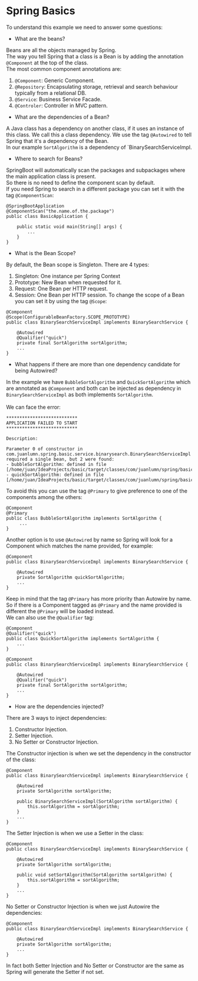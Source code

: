 # Spring Basics

To understand this example we need to answer some questions:

* What are the beans?

Beans are all the objects managed by Spring.<br />
The way you tell Spring that a class is a Bean is by adding the annotation `@Component` at the top of the class.<br />
The most common component annotations are:
1. `@Component`: Generic Component.
2. `@Repository`: Encapsulating storage, retrieval and search behaviour typically from a relational DB.
3. `@Service`: Business Service Facade.
4. `@Controler`: Controller in MVC pattern.

* What are the dependencies of a Bean?

A Java class has a dependency on another class, if it uses an instance of this class. We call this a class dependency. We use the tag `@Autowired` to tell Spring that it's a dependency of the Bean.<br />
In our example `SortAlgorithm` is a dependency of `BinarySearchServiceImpl. 

* Where to search for Beans?

SpringBoot will automatically scan the packages and subpackages where the main application class is present.<br />
So there is no need to define the component scan by default.<br />
If you need Spring to search in a different package you can set it with the tag `@ComponentScan`:
```
@SpringBootApplication
@ComponentScan("the.name.of.the.package")
public class BasicApplication {

	public static void main(String[] args) {
		...
	}
}
```

* What is the Bean Scope?

By default, the Bean scope is Singleton. There are 4 types:
1. Singleton: One instance per Spring Context
2. Prototype: New Bean when requested for it.
3. Request: One Bean per HTTP request.
4. Session: One Bean per HTTP session.
To change the scope of a Bean you can set it by using the tag `@Scope`:
```
@Component
@Scope(ConfigurableBeanFactory.SCOPE_PROTOTYPE)
public class BinarySearchServiceImpl implements BinarySearchService {

    @Autowired
    @Qualifier("quick")
    private final SortAlgorithm sortAlgorithm;
    ...
}
```

* What happens if there are more than one dependency candidate for being Autowired?

In the example we have `BubbleSortAlgorithm` and `QuickSortAlgorithm` which are annotated as `@Component` and both can be injected as dependency in `BinarySearchServiceImpl` as both implements `SortAlgorithm`.
<br />
<br />
We can face the error: 
```
***************************
APPLICATION FAILED TO START
***************************

Description:

Parameter 0 of constructor in com.juanlumn.spring.basic.service.binarysearch.BinarySearchServiceImpl required a single bean, but 2 were found:
- bubbleSortAlgorithm: defined in file [/home/juan/IdeaProjects/basic/target/classes/com/juanlumn/spring/basic/service/sort/BubbleSortAlgorithm.class]
- quickSortAlgorithm: defined in file [/home/juan/IdeaProjects/basic/target/classes/com/juanlumn/spring/basic/service/sort/QuickSortAlgorithm.class]
```
To avoid this you can use the tag `@Primary` to give preference to one of the components among the others:
```
@Component
@Primary
public class BubbleSortAlgorithm implements SortAlgorithm {
     ...
}
```
Another option is to use `@Autowired` by name so Spring will look for a Component which matches the name provided, for example:
```
@Component
public class BinarySearchServiceImpl implements BinarySearchService {

    @Autowired
    private SortAlgorithm quickSortAlgorithm;
    ...
}
```
Keep in mind that the tag `@Primary` has more priority than Autowire by name. So if there is a Component tagged as `@Primary` and the name provided is different the `@Primary` will be loaded instead.<br />
We can also use the `@Qualifier` tag:
```
@Component
@Qualifier("quick")
public class QuickSortAlgorithm implements SortAlgorithm {
    ...
}

@Component
public class BinarySearchServiceImpl implements BinarySearchService {

    @Autowired
    @Qualifier("quick")
    private final SortAlgorithm sortAlgorithm;
    ...
}
```

* How are the dependencies injected?

There are 3 ways to inject dependencies:
1. Constructor Injection.
2. Setter Injection.
3. No Setter or Constructor Injection.

The Constructor injection is when we set the dependency in the constructor of the class:
```
@Component
public class BinarySearchServiceImpl implements BinarySearchService {

    @Autowired
    private SortAlgorithm sortAlgorithm;

    public BinarySearchServiceImpl(SortAlgorithm sortAlgorithm) {
        this.sortAlgorithm = sortAlgorithm;
    }
    ...
}
```
The Setter Injection is when we use a Setter in the class:
```
@Component
public class BinarySearchServiceImpl implements BinarySearchService {

    @Autowired
    private SortAlgorithm sortAlgorithm;

    public void setSortAlgorithm(SortAlgorithm sortAlgorithm) {
        this.sortAlgorithm = sortAlgorithm;
    }
    ...
}
```
No Setter or Constructor Injection is when we just Autowire the dependencies:
```
@Component
public class BinarySearchServiceImpl implements BinarySearchService {

    @Autowired
    private SortAlgorithm sortAlgorithm;
    ...
}
```
In fact both Setter Injection and No Setter or Constructor are the same as Spring will generate the Setter if not set.